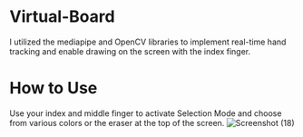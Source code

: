 # Virtual-Board
I utilized the mediapipe and OpenCV libraries to implement real-time hand tracking and enable drawing on the screen with the index finger.
# How to Use
Use your index and middle finger to activate Selection Mode and choose from various colors or the eraser at the top of the screen.
![Screenshot (18)](https://github.com/anu-anas-21/Computer-Vision/assets/64194917/9794325f-af7b-49ff-bee2-de5a2a410bb2)
